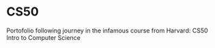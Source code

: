 # CS50
Portofolio following journey in the infamous course from Harvard: CS50 Intro to Computer Science
